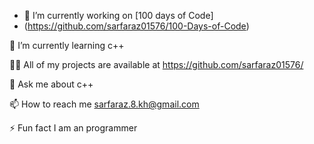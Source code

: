 - 🔭 I’m currently working on [100 days of Code]
- (https://github.com/sarfaraz01576/100-Days-of-Code)



🌱 I’m currently learning c++

👨‍💻 All of my projects are available at https://github.com/sarfaraz01576/

💬 Ask me about c++

📫 How to reach me sarfaraz.8.kh@gmail.com

⚡ Fun fact I am an programmer





